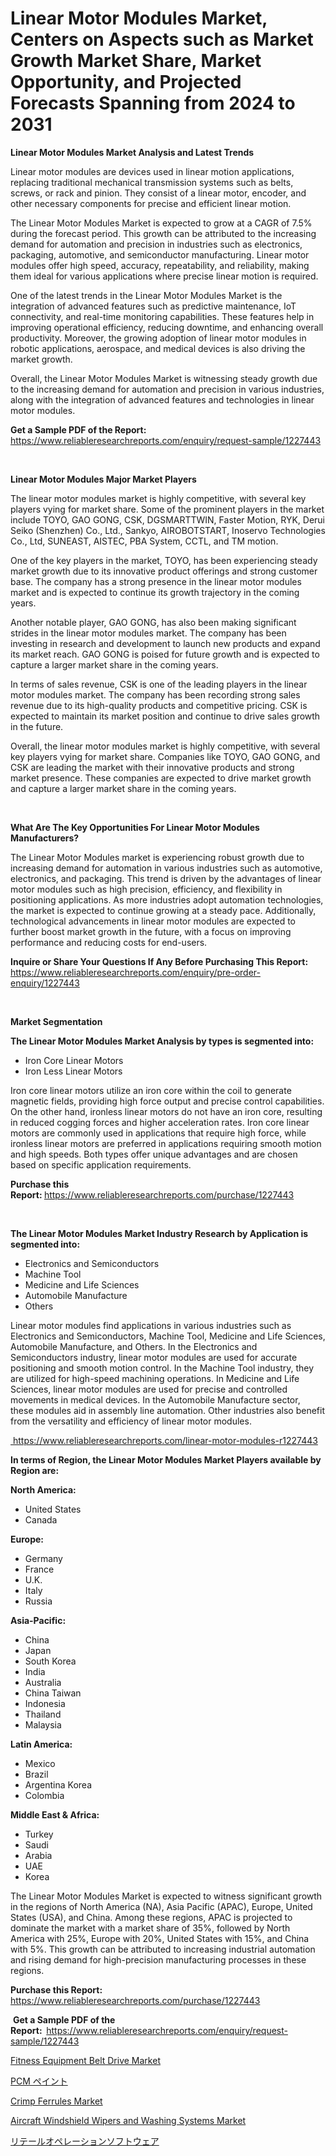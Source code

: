 <p><h1>Linear Motor Modules Market, Centers on Aspects such as Market Growth Market Share, Market Opportunity, and Projected Forecasts Spanning from 2024 to 2031</h1></p><p><strong>Linear Motor Modules Market Analysis and Latest Trends</strong></p>
<p><p>Linear motor modules are devices used in linear motion applications, replacing traditional mechanical transmission systems such as belts, screws, or rack and pinion. They consist of a linear motor, encoder, and other necessary components for precise and efficient linear motion.</p><p>The Linear Motor Modules Market is expected to grow at a CAGR of 7.5% during the forecast period. This growth can be attributed to the increasing demand for automation and precision in industries such as electronics, packaging, automotive, and semiconductor manufacturing. Linear motor modules offer high speed, accuracy, repeatability, and reliability, making them ideal for various applications where precise linear motion is required.</p><p>One of the latest trends in the Linear Motor Modules Market is the integration of advanced features such as predictive maintenance, IoT connectivity, and real-time monitoring capabilities. These features help in improving operational efficiency, reducing downtime, and enhancing overall productivity. Moreover, the growing adoption of linear motor modules in robotic applications, aerospace, and medical devices is also driving the market growth.</p><p>Overall, the Linear Motor Modules Market is witnessing steady growth due to the increasing demand for automation and precision in various industries, along with the integration of advanced features and technologies in linear motor modules.</p></p>
<p><strong>Get a Sample PDF of the Report:&nbsp;</strong> <a href="https://www.reliableresearchreports.com/enquiry/request-sample/1227443">https://www.reliableresearchreports.com/enquiry/request-sample/1227443</a></p>
<p>&nbsp;</p>
<p><strong>Linear Motor Modules Major Market Players</strong></p>
<p><p>The linear motor modules market is highly competitive, with several key players vying for market share. Some of the prominent players in the market include TOYO, GAO GONG, CSK, DGSMARTTWIN, Faster Motion, RYK, Derui Seiko (Shenzhen) Co., Ltd., Sankyo, AIROBOTSTART, Inoservo Technologies Co., Ltd, SUNEAST, AISTEC, PBA System, CCTL, and TM motion.</p><p>One of the key players in the market, TOYO, has been experiencing steady market growth due to its innovative product offerings and strong customer base. The company has a strong presence in the linear motor modules market and is expected to continue its growth trajectory in the coming years.</p><p>Another notable player, GAO GONG, has also been making significant strides in the linear motor modules market. The company has been investing in research and development to launch new products and expand its market reach. GAO GONG is poised for future growth and is expected to capture a larger market share in the coming years.</p><p>In terms of sales revenue, CSK is one of the leading players in the linear motor modules market. The company has been recording strong sales revenue due to its high-quality products and competitive pricing. CSK is expected to maintain its market position and continue to drive sales growth in the future.</p><p>Overall, the linear motor modules market is highly competitive, with several key players vying for market share. Companies like TOYO, GAO GONG, and CSK are leading the market with their innovative products and strong market presence. These companies are expected to drive market growth and capture a larger market share in the coming years.</p></p>
<p>&nbsp;</p>
<p><strong>What Are The Key Opportunities For Linear Motor Modules Manufacturers?</strong></p>
<p><p>The Linear Motor Modules market is experiencing robust growth due to increasing demand for automation in various industries such as automotive, electronics, and packaging. This trend is driven by the advantages of linear motor modules such as high precision, efficiency, and flexibility in positioning applications. As more industries adopt automation technologies, the market is expected to continue growing at a steady pace. Additionally, technological advancements in linear motor modules are expected to further boost market growth in the future, with a focus on improving performance and reducing costs for end-users.</p></p>
<p><strong>Inquire or Share Your Questions If Any Before Purchasing This Report:</strong> <a href="https://www.reliableresearchreports.com/enquiry/pre-order-enquiry/1227443">https://www.reliableresearchreports.com/enquiry/pre-order-enquiry/1227443</a></p>
<p>&nbsp;</p>
<p><strong>Market Segmentation</strong></p>
<p><strong>The Linear Motor Modules Market Analysis by types is segmented into:</strong></p>
<p><ul><li>Iron Core Linear Motors</li><li>Iron Less Linear Motors</li></ul></p>
<p><p>Iron core linear motors utilize an iron core within the coil to generate magnetic fields, providing high force output and precise control capabilities. On the other hand, ironless linear motors do not have an iron core, resulting in reduced cogging forces and higher acceleration rates. Iron core linear motors are commonly used in applications that require high force, while ironless linear motors are preferred in applications requiring smooth motion and high speeds. Both types offer unique advantages and are chosen based on specific application requirements.</p></p>
<p><strong>Purchase this Report:&nbsp;</strong><a href="https://www.reliableresearchreports.com/purchase/1227443">https://www.reliableresearchreports.com/purchase/1227443</a></p>
<p>&nbsp;</p>
<p><strong>The Linear Motor Modules Market Industry Research by Application is segmented into:</strong></p>
<p><ul><li>Electronics and Semiconductors</li><li>Machine Tool</li><li>Medicine and Life Sciences</li><li>Automobile Manufacture</li><li>Others</li></ul></p>
<p><p>Linear motor modules find applications in various industries such as Electronics and Semiconductors, Machine Tool, Medicine and Life Sciences, Automobile Manufacture, and Others. In the Electronics and Semiconductors industry, linear motor modules are used for accurate positioning and smooth motion control. In the Machine Tool industry, they are utilized for high-speed machining operations. In Medicine and Life Sciences, linear motor modules are used for precise and controlled movements in medical devices. In the Automobile Manufacture sector, these modules aid in assembly line automation. Other industries also benefit from the versatility and efficiency of linear motor modules.</p></p>
<p><a href="https://www.reliableresearchreports.com/linear-motor-modules-r1227443">&nbsp;https://www.reliableresearchreports.com/linear-motor-modules-r1227443</a></p>
<p><strong>In terms of Region, the Linear Motor Modules Market Players available by Region are:</strong></p>
<p>
    <p> <strong> North America: </strong>
        <ul>
            <li>United States</li>
            <li>Canada</li>
        </ul>
        </p> 
    <p> <strong> Europe: </strong>
        <ul>
            <li>Germany</li>
            <li>France</li>
            <li>U.K.</li>
            <li>Italy</li>
            <li>Russia</li>
        </ul>
        </p> 
    <p> <strong> Asia-Pacific: </strong>
        <ul>
            <li>China</li>
            <li>Japan</li>
            <li>South Korea</li>
            <li>India</li>
            <li>Australia</li>
            <li>China Taiwan</li>
            <li>Indonesia</li>
            <li>Thailand</li>
            <li>Malaysia</li>
        </ul>
        </p> 
    <p> <strong> Latin America: </strong>
        <ul>
            <li>Mexico</li>
            <li>Brazil</li>
            <li>Argentina Korea</li>
            <li>Colombia</li>
        </ul>
        </p> 
    <p> <strong> Middle East & Africa: </strong>
        <ul>
            <li>Turkey</li>
            <li>Saudi</li>
            <li>Arabia</li>
            <li>UAE</li>
            <li>Korea</li>
        </ul>
    </p>
    </p>
<p><p>The Linear Motor Modules Market is expected to witness significant growth in the regions of North America (NA), Asia Pacific (APAC), Europe, United States (USA), and China. Among these regions, APAC is projected to dominate the market with a market share of 35%, followed by North America with 25%, Europe with 20%, United States with 15%, and China with 5%. This growth can be attributed to increasing industrial automation and rising demand for high-precision manufacturing processes in these regions.</p></p>
<p><strong>Purchase this Report: </strong><a href="https://www.reliableresearchreports.com/purchase/1227443">https://www.reliableresearchreports.com/purchase/1227443</a></p>
<p>&nbsp;<strong>Get a Sample PDF of the Report:&nbsp;&nbsp;</strong><a href="https://www.reliableresearchreports.com/enquiry/request-sample/1227443">https://www.reliableresearchreports.com/enquiry/request-sample/1227443</a></p>
<p><strong></strong></p>
<p><p><a href="https://github.com/josesg55/Market-Research-Report-List-2/blob/main/fitness-equipment-belt-drive-market.md">Fitness Equipment Belt Drive Market</a></p><p><a href="https://github.com/mm14022023/Market-Research-Report-List-1/blob/main/262003640876.md">PCM ペイント</a></p><p><a href="https://issuu.com/reportprime-2/docs/crimp-ferrules-market-size-2030.pptx">Crimp Ferrules Market</a></p><p><a href="https://github.com/indrystar/Market-Research-Report-List-3/blob/main/aircraft-windshield-wipers-and-washing-systems-market.md">Aircraft Windshield Wipers and Washing Systems Market</a></p><p><a href="https://medium.com/@lewisbechtelar1964/%E5%B0%8F%E5%A3%B2%E6%A5%AD%E5%8B%99%E3%82%BD%E3%83%95%E3%83%88%E3%82%A6%E3%82%A7%E3%82%A2%E5%B8%82%E5%A0%B4%E3%81%AE%E3%82%A4%E3%83%B3%E3%82%B5%E3%82%A4%E3%83%88-%E5%B8%82%E5%A0%B4%E5%8B%95%E5%90%91-%E6%88%90%E9%95%B7-2024%E5%B9%B4%E3%81%8B%E3%82%892031%E5%B9%B4%E3%81%AE%E4%BA%88%E6%B8%AC-742a07b38fc0">リテールオペレーションソフトウェア</a></p></p>